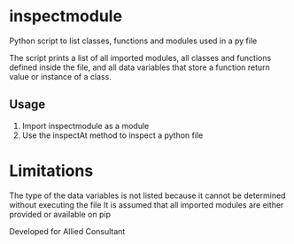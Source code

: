 # inspectmodule
  Python script to list classes, functions and modules used in a py file
  
  The script prints a list of all imported modules, all classes and functions defined inside the file, and all data variables that store a function return value or instance of a class.

## Usage
  1) Import inspectmodule as a module
  2) Use the inspectAt method to inspect a python file

# Limitations
  The type of the data variables is not listed because it cannot be determined without executing the file
  It is assumed that all imported modules are either provided or available on pip

Developed for Allied Consultant
